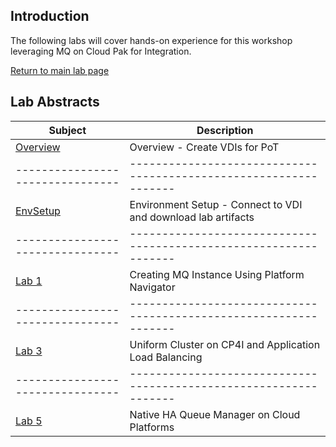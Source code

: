 ## Introduction
The following labs will cover hands-on experience for this workshop leveraging MQ on Cloud Pak for Integration.

[Return to main lab page](../index.md)


## Lab Abstracts

|  Subject                       | Description                                                                                         |                                                               
|--------------------------------|-----------------------------------------------------------------|
| [Overview](overview/mq_cp4i_pot_overview.md) | Overview - Create VDIs for PoT                                  |                                    
|--------------------------------|-----------------------------------------------------------------|
| [EnvSetup](envsetup/mq_cp4i_pot_envsetup.md) | Environment Setup - Connect to VDI and download lab artifacts   |                                    
|--------------------------------|-----------------------------------------------------------------|
| [Lab 1](Lab_1/mq_cp4i_pot_lab1.md)       | Creating MQ Instance Using Platform Navigator                   |                                    
|--------------------------------|-----------------------------------------------------------------|
| [Lab 3](Lab_3/mq_cp4i_pot_lab3.md)       | Uniform Cluster on CP4I and Application Load Balancing          |                                     
|--------------------------------|-----------------------------------------------------------------|
| [Lab 5](Lab_5/mq_cp4i_pot_lab5.md)       | Native HA Queue Manager on Cloud Platforms                      |
